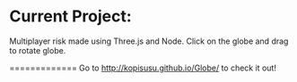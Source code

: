 Current Project:
=============

Multiplayer risk made using Three.js and Node.
Click on the globe and drag to rotate globe.


=============
Go to http://kopisusu.github.io/Globe/ to check it out!
